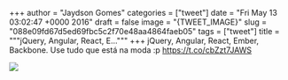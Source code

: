 
+++
author = "Jaydson Gomes"
categories = ["tweet"]
date = "Fri May 13 03:02:47 +0000 2016"
draft = false
image = "{TWEET_IMAGE}"
slug = "088e09fd67d5ed69fbc5c2f70e48aa4864faeb05"
tags = ["tweet"]
title = """jQuery, Angular, React, E..."""
+++
jQuery, Angular, React, Ember, Backbone. Use tudo que está na moda :p https://t.co/cbZzt7JAWS

![](/images/tweet-media/730956429323055105-CiTgt6aXEAABvnI.jpg)